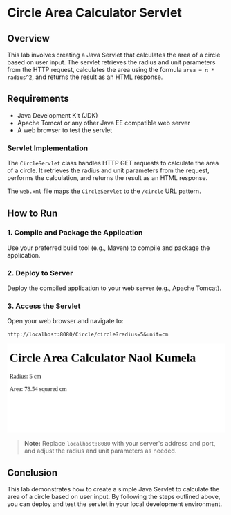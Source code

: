 # Circle Area Calculator Servlet

## Overview

This lab involves creating a Java Servlet that calculates the area of a circle based on user input. The servlet retrieves the radius and unit parameters from the HTTP request, calculates the area using the formula `area = π * radius^2`, and returns the result as an HTML response.

## Requirements

- Java Development Kit (JDK)
- Apache Tomcat or any other Java EE compatible web server
- A web browser to test the servlet

### Servlet Implementation

The `CircleServlet` class handles HTTP GET requests to calculate the area of a circle. It retrieves the radius and unit parameters from the request, performs the calculation, and returns the result as an HTML response.

The `web.xml` file maps the `CircleServlet` to the `/circle` URL pattern.

## How to Run

### 1. Compile and Package the Application
Use your preferred build tool (e.g., Maven) to compile and package the application.

### 2. Deploy to Server
Deploy the compiled application to your web server (e.g., Apache Tomcat).

### 3. Access the Servlet
Open your web browser and navigate to:
```
http://localhost:8080/Circle/circle?radius=5&unit=cm
```

![Image 1](imgs/circle.png)

> **Note:** Replace `localhost:8080` with your server's address and port, and adjust the radius and unit parameters as needed.

## Conclusion

This lab demonstrates how to create a simple Java Servlet to calculate the area of a circle based on user input. By following the steps outlined above, you can deploy and test the servlet in your local development environment.
